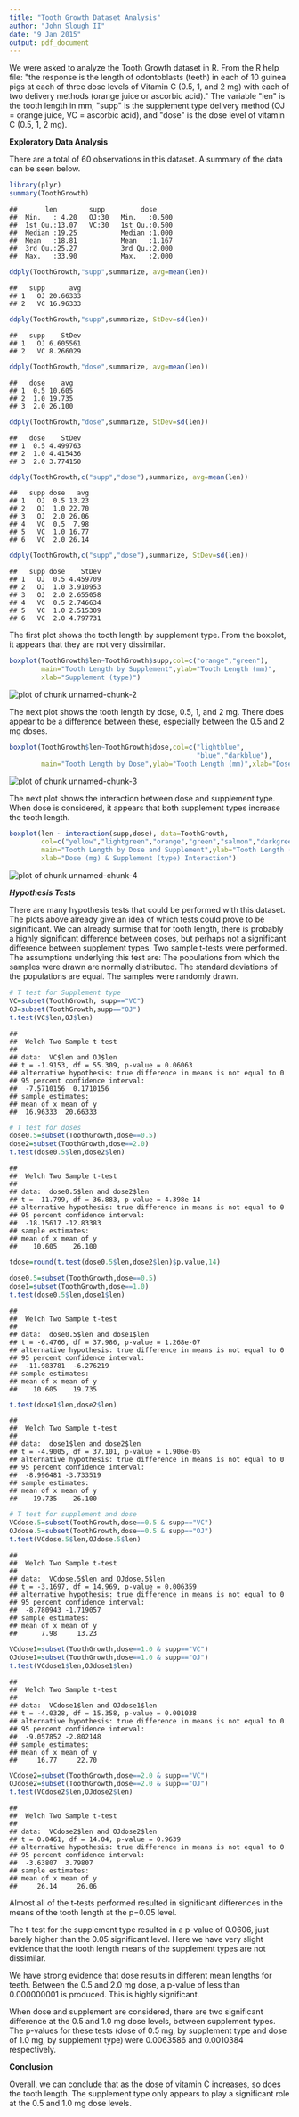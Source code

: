 ```yaml
---
title: "Tooth Growth Dataset Analysis"
author: "John Slough II"
date: "9 Jan 2015"
output: pdf_document
---
```

We were asked to analyze the Tooth Growth dataset in R.  From the R help file: "the response is the length of odontoblasts (teeth) in each of 10 guinea pigs at each of three dose levels of Vitamin C (0.5, 1, and 2 mg) with each of two delivery methods (orange juice or ascorbic acid)." The variable "len" is the tooth length in mm, "supp" is the supplement type delivery method (OJ = orange juice, VC = ascorbic acid), and "dose" is the dose level of vitamin C (0.5, 1, 2 mg).

**Exploratory Data Analysis**

There are a total of 60 observations in this dataset.  A summary of the data can be seen below.  


```r
library(plyr)
summary(ToothGrowth)
```

```
##       len        supp         dose      
##  Min.   : 4.20   OJ:30   Min.   :0.500  
##  1st Qu.:13.07   VC:30   1st Qu.:0.500  
##  Median :19.25           Median :1.000  
##  Mean   :18.81           Mean   :1.167  
##  3rd Qu.:25.27           3rd Qu.:2.000  
##  Max.   :33.90           Max.   :2.000
```

```r
ddply(ToothGrowth,"supp",summarize, avg=mean(len))
```

```
##   supp      avg
## 1   OJ 20.66333
## 2   VC 16.96333
```

```r
ddply(ToothGrowth,"supp",summarize, StDev=sd(len))
```

```
##   supp    StDev
## 1   OJ 6.605561
## 2   VC 8.266029
```

```r
ddply(ToothGrowth,"dose",summarize, avg=mean(len))
```

```
##   dose    avg
## 1  0.5 10.605
## 2  1.0 19.735
## 3  2.0 26.100
```

```r
ddply(ToothGrowth,"dose",summarize, StDev=sd(len))
```

```
##   dose    StDev
## 1  0.5 4.499763
## 2  1.0 4.415436
## 3  2.0 3.774150
```

```r
ddply(ToothGrowth,c("supp","dose"),summarize, avg=mean(len))
```

```
##   supp dose   avg
## 1   OJ  0.5 13.23
## 2   OJ  1.0 22.70
## 3   OJ  2.0 26.06
## 4   VC  0.5  7.98
## 5   VC  1.0 16.77
## 6   VC  2.0 26.14
```

```r
ddply(ToothGrowth,c("supp","dose"),summarize, StDev=sd(len))
```

```
##   supp dose    StDev
## 1   OJ  0.5 4.459709
## 2   OJ  1.0 3.910953
## 3   OJ  2.0 2.655058
## 4   VC  0.5 2.746634
## 5   VC  1.0 2.515309
## 6   VC  2.0 4.797731
```

The first plot shows the tooth length by supplement type.  From the boxplot, it appears that they are not very dissimilar.


```r
boxplot(ToothGrowth$len~ToothGrowth$supp,col=c("orange","green"),
        main="Tooth Length by Supplement",ylab="Tooth Length (mm)",
        xlab="Supplement (type)")
```

![plot of chunk unnamed-chunk-2](figure/unnamed-chunk-2-1.png) 

The next plot shows the tooth length by dose, 0.5, 1, and 2 mg. There does appear to be a difference between these, especially between the 0.5 and 2 mg doses.


```r
boxplot(ToothGrowth$len~ToothGrowth$dose,col=c("lightblue",
                                               "blue","darkblue"),
        main="Tooth Length by Dose",ylab="Tooth Length (mm)",xlab="Dose (mg)")
```

![plot of chunk unnamed-chunk-3](figure/unnamed-chunk-3-1.png) 


The next plot shows the interaction between dose and supplement type.  When dose is considered, it appears that both supplement types increase the tooth length.


```r
boxplot(len ~ interaction(supp,dose), data=ToothGrowth,
        col=c("yellow","lightgreen","orange","green","salmon","darkgreen"),
        main="Tooth Length by Dose and Supplement",ylab="Tooth Length (mm)",
        xlab="Dose (mg) & Supplement (type) Interaction")
```

![plot of chunk unnamed-chunk-4](figure/unnamed-chunk-4-1.png) 

***Hypothesis Tests***

There are many hypothesis tests that could be performed with this dataset.  The plots above already give an idea of which tests could prove to be siginificant.
We can already surmise that for tooth length, there is probably a highly significant difference between doses, but perhaps not a significant difference between supplement types. Two sample t-tests were performed.  The assumptions underlying this test are: The populations from which the samples were drawn are normally distributed.  The standard deviations of the populations are equal. The samples were randomly drawn. 


```r
# T test for Supplement type
VC=subset(ToothGrowth, supp=="VC")
OJ=subset(ToothGrowth,supp=="OJ")
t.test(VC$len,OJ$len)
```

```
## 
## 	Welch Two Sample t-test
## 
## data:  VC$len and OJ$len
## t = -1.9153, df = 55.309, p-value = 0.06063
## alternative hypothesis: true difference in means is not equal to 0
## 95 percent confidence interval:
##  -7.5710156  0.1710156
## sample estimates:
## mean of x mean of y 
##  16.96333  20.66333
```

```r
# T test for doses
dose0.5=subset(ToothGrowth,dose==0.5)
dose2=subset(ToothGrowth,dose==2.0)
t.test(dose0.5$len,dose2$len)
```

```
## 
## 	Welch Two Sample t-test
## 
## data:  dose0.5$len and dose2$len
## t = -11.799, df = 36.883, p-value = 4.398e-14
## alternative hypothesis: true difference in means is not equal to 0
## 95 percent confidence interval:
##  -18.15617 -12.83383
## sample estimates:
## mean of x mean of y 
##    10.605    26.100
```

```r
tdose=round(t.test(dose0.5$len,dose2$len)$p.value,14)

dose0.5=subset(ToothGrowth,dose==0.5)
dose1=subset(ToothGrowth,dose==1.0)
t.test(dose0.5$len,dose1$len)
```

```
## 
## 	Welch Two Sample t-test
## 
## data:  dose0.5$len and dose1$len
## t = -6.4766, df = 37.986, p-value = 1.268e-07
## alternative hypothesis: true difference in means is not equal to 0
## 95 percent confidence interval:
##  -11.983781  -6.276219
## sample estimates:
## mean of x mean of y 
##    10.605    19.735
```

```r
t.test(dose1$len,dose2$len)
```

```
## 
## 	Welch Two Sample t-test
## 
## data:  dose1$len and dose2$len
## t = -4.9005, df = 37.101, p-value = 1.906e-05
## alternative hypothesis: true difference in means is not equal to 0
## 95 percent confidence interval:
##  -8.996481 -3.733519
## sample estimates:
## mean of x mean of y 
##    19.735    26.100
```

```r
# T test for supplement and dose
VCdose.5=subset(ToothGrowth,dose==0.5 & supp=="VC")
OJdose.5=subset(ToothGrowth,dose==0.5 & supp=="OJ")
t.test(VCdose.5$len,OJdose.5$len)
```

```
## 
## 	Welch Two Sample t-test
## 
## data:  VCdose.5$len and OJdose.5$len
## t = -3.1697, df = 14.969, p-value = 0.006359
## alternative hypothesis: true difference in means is not equal to 0
## 95 percent confidence interval:
##  -8.780943 -1.719057
## sample estimates:
## mean of x mean of y 
##      7.98     13.23
```

```r
VCdose1=subset(ToothGrowth,dose==1.0 & supp=="VC")
OJdose1=subset(ToothGrowth,dose==1.0 & supp=="OJ")
t.test(VCdose1$len,OJdose1$len)
```

```
## 
## 	Welch Two Sample t-test
## 
## data:  VCdose1$len and OJdose1$len
## t = -4.0328, df = 15.358, p-value = 0.001038
## alternative hypothesis: true difference in means is not equal to 0
## 95 percent confidence interval:
##  -9.057852 -2.802148
## sample estimates:
## mean of x mean of y 
##     16.77     22.70
```

```r
VCdose2=subset(ToothGrowth,dose==2.0 & supp=="VC")
OJdose2=subset(ToothGrowth,dose==2.0 & supp=="OJ")
t.test(VCdose2$len,OJdose2$len)
```

```
## 
## 	Welch Two Sample t-test
## 
## data:  VCdose2$len and OJdose2$len
## t = 0.0461, df = 14.04, p-value = 0.9639
## alternative hypothesis: true difference in means is not equal to 0
## 95 percent confidence interval:
##  -3.63807  3.79807
## sample estimates:
## mean of x mean of y 
##     26.14     26.06
```
Almost all of the t-tests performed resulted in significant differences in the means of the tooth length at the p=0.05 level. 

The t-test for the supplement type resulted in a p-value of 0.0606, just barely higher than the 0.05 significant level.  Here we have very slight evidence that the tooth length means of the supplement types are not dissimilar.  

We have strong evidence that dose results in different mean lengths for teeth. 
Between the 0.5 and 2.0 mg dose, a p-value of less than 0.000000001 is produced. This is highly significant.  

When dose and supplement are considered, there are two significant difference at the 0.5 and 1.0 mg dose levels, between supplement types.  The p-values for these tests (dose of 0.5 mg, by supplement type and dose of 1.0 mg, by supplement type) were 0.0063586 and 0.0010384 respectively.


**Conclusion**

Overall, we can conclude that as the dose of vitamin C increases, so does the tooth length. The supplement type only appears to play a significant role at the 0.5 and 1.0 mg dose levels.

